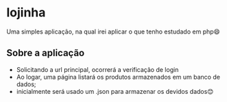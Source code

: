 # lojinha
Uma simples aplicação, na qual irei aplicar o que tenho estudado em php😄

## Sobre a aplicação
- Solicitando a url principal, ocorrerá a verificação de login
- Ao logar, uma página listará os produtos armazenados em um banco de dados;
- inicialmente será usado um .json para armazenar os devidos dados😊

